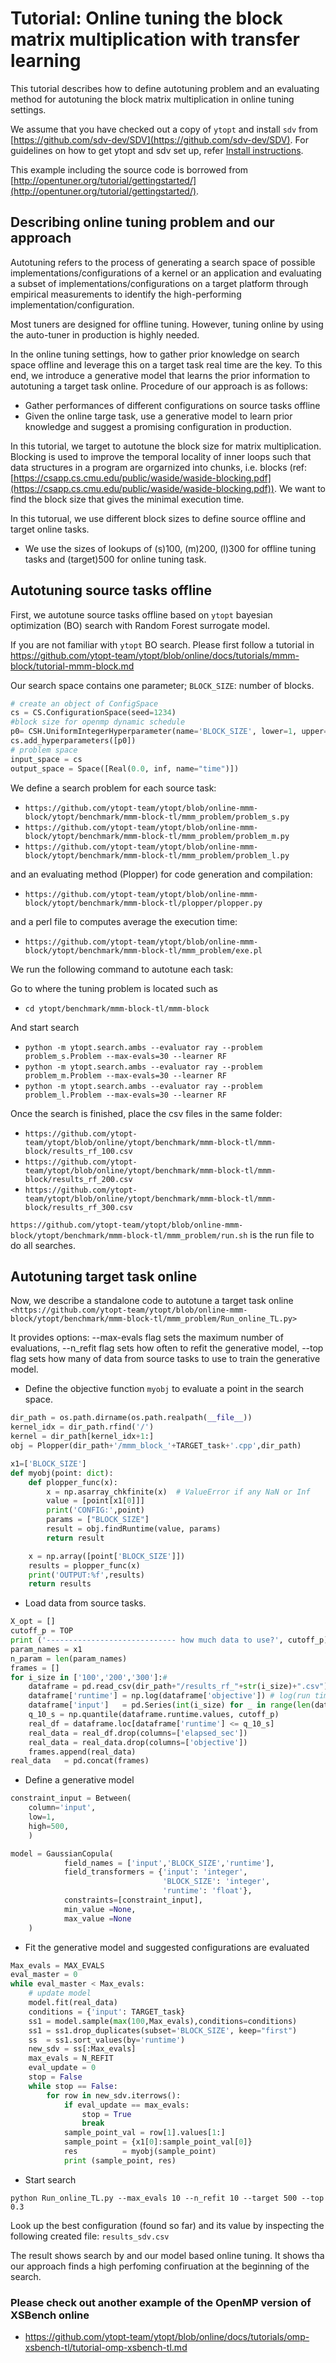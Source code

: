 Tutorial: Online tuning the block matrix multiplication with transfer learning
===================

This tutorial describes how to define autotuning problem and an evaluating method for autotuning the block matrix multiplication in online tuning settings. 

We assume that you have checked out a copy of `ytopt` and install `sdv` from [https://github.com/sdv-dev/SDV](https://github.com/sdv-dev/SDV). For guidelines on how to get ytopt and sdv set up, refer [Install instructions](https://github.com/ytopt-team/ytopt/blob/online/README.md). 

This example including the source code is borrowed from [http://opentuner.org/tutorial/gettingstarted/](http://opentuner.org/tutorial/gettingstarted/).

Describing online tuning problem and our approach 
-----------------------

Autotuning refers to the process of generating a search space of possible implementations/configurations of a kernel or an application and evaluating a subset of implementations/configurations on a target platform through empirical measurements to identify the high-performing implementation/configuration. 

Most tuners are designed for offline tuning. However, tuning online by using the auto-tuner in production is highly needed. 

In the online tuning settings, how to gather prior knowledge on search space offline and leverage this on a target task real time are the key. To this end, we introduce a generative model that learns the prior information to autotuning a target task online. Procedure of our approach is as follows: 
- Gather performances of different configurations on source tasks offline 
- Given the online targe task, use a generative model to learn prior knowledge and suggest a promising configuration in production. 

In this tutorial, we target to autotune the block size for matrix multiplication. Blocking is used to improve the temporal locality of inner loops such that data structures in a program are orgarnized into chunks, i.e. blocks (ref: [https://csapp.cs.cmu.edu/public/waside/waside-blocking.pdf](https://csapp.cs.cmu.edu/public/waside/waside-blocking.pdf)). We want to find the block size that gives the minimal execution time. 

In this tutorual, we use different block sizes to define source offline and target online tasks. 

- We use the sizes of lookups of (s)100, (m)200, (l)300 for offline tuning tasks and (target)500 for online tuning task.


Autotuning source tasks offline
-----------------------
First, we autotune source tasks offline based on `ytopt` bayesian optimization (BO) search with Random Forest surrogate model.

If you are not familiar with `ytopt` BO search. Please first follow a tutorial in <https://github.com/ytopt-team/ytopt/blob/online/docs/tutorials/mmm-block/tutorial-mmm-block.md>

Our search space contains one parameter; `BLOCK_SIZE`: number of blocks.  


```python
# create an object of ConfigSpace
cs = CS.ConfigurationSpace(seed=1234)
#block size for openmp dynamic schedule
p0= CSH.UniformIntegerHyperparameter(name='BLOCK_SIZE', lower=1, upper=100, default_value=5)
cs.add_hyperparameters([p0])
# problem space
input_space = cs
output_space = Space([Real(0.0, inf, name="time")])
```

We define a search problem for each source task:
- `https://github.com/ytopt-team/ytopt/blob/online-mmm-block/ytopt/benchmark/mmm-block-tl/mmm_problem/problem_s.py`
- `https://github.com/ytopt-team/ytopt/blob/online-mmm-block/ytopt/benchmark/mmm-block-tl/mmm_problem/problem_m.py`  
- `https://github.com/ytopt-team/ytopt/blob/online-mmm-block/ytopt/benchmark/mmm-block-tl/mmm_problem/problem_l.py`  

and an evaluating method (Plopper) for code generation and compilation:
- `https://github.com/ytopt-team/ytopt/blob/online-mmm-block/ytopt/benchmark/mmm-block-tl/plopper/plopper.py`

and a perl file to computes average the execution time:
- `https://github.com/ytopt-team/ytopt/blob/online-mmm-block/ytopt/benchmark/mmm-block-tl/mmm_problem/exe.pl`
 
 
<!-- [Source task 1 (s): 100000 lookups](https://github.com/ytopt-team/ytopt/blob/online/ytopt/benchmark/xsbench-omp-tl/xsbench/problem_s.py)  
[Source task 2 (m): 1000000 lookups](https://github.com/ytopt-team/ytopt/blob/online/ytopt/benchmark/xsbench-omp-tl/xsbench/problem_m.py) 
[Source task 3 (l): 5000000 lookups](https://github.com/ytopt-team/ytopt/blob/online/ytopt/benchmark/xsbench-omp-tl/xsbench/problem_l.py)  -->

We run the following command to autotune each task: 

Go to where the tuning problem is located such as
- `cd ytopt/benchmark/mmm-block-tl/mmm-block`

And start search    
- `python -m ytopt.search.ambs --evaluator ray --problem problem_s.Problem --max-evals=30 --learner RF`
- `python -m ytopt.search.ambs --evaluator ray --problem problem_m.Problem --max-evals=30 --learner RF`
- `python -m ytopt.search.ambs --evaluator ray --problem problem_l.Problem --max-evals=30 --learner RF`

Once the search is finished, place the csv files in the same folder:
- `https://github.com/ytopt-team/ytopt/blob/online/ytopt/benchmark/mmm-block-tl/mmm-block/results_rf_100.csv`
- `https://github.com/ytopt-team/ytopt/blob/online/ytopt/benchmark/mmm-block-tl/mmm-block/results_rf_200.csv` 
- `https://github.com/ytopt-team/ytopt/blob/online/ytopt/benchmark/mmm-block-tl/mmm-block/results_rf_300.csv`

`https://github.com/ytopt-team/ytopt/blob/online-mmm-block/ytopt/benchmark/mmm-block-tl/mmm_problem/run.sh` is the run file to do all searches. 

Autotuning target task online
-----------------------

Now, we describe a standalone code to autotune a target task online `<https://github.com/ytopt-team/ytopt/blob/online-mmm-block/ytopt/benchmark/mmm-block-tl/mmm_problem/Run_online_TL.py>` 

It provides options: --max-evals flag sets the maximum number of evaluations, --n_refit flag sets how often to refit the generative model, --top flag sets how many of data from source tasks to use to train the generative model.

- Define the objective function `myobj` to evaluate a point in the search space.


```python
dir_path = os.path.dirname(os.path.realpath(__file__))
kernel_idx = dir_path.rfind('/')
kernel = dir_path[kernel_idx+1:]
obj = Plopper(dir_path+'/mmm_block_'+TARGET_task+'.cpp',dir_path)

x1=['BLOCK_SIZE']
def myobj(point: dict):
    def plopper_func(x):
        x = np.asarray_chkfinite(x)  # ValueError if any NaN or Inf
        value = [point[x1[0]]]
        print('CONFIG:',point)
        params = ["BLOCK_SIZE"]
        result = obj.findRuntime(value, params)
        return result

    x = np.array([point['BLOCK_SIZE']])
    results = plopper_func(x)
    print('OUTPUT:%f',results)
    return results
```

- Load data from source tasks. 


```python
X_opt = []
cutoff_p = TOP
print ('----------------------------- how much data to use?', cutoff_p) 
param_names = x1
n_param = len(param_names)
frames = []
for i_size in ['100','200','300']:#
    dataframe = pd.read_csv(dir_path+"/results_rf_"+str(i_size)+".csv")  
    dataframe['runtime'] = np.log(dataframe['objective']) # log(run time)
    dataframe['input']   = pd.Series(int(i_size) for _ in range(len(dataframe.index)))
    q_10_s = np.quantile(dataframe.runtime.values, cutoff_p)
    real_df = dataframe.loc[dataframe['runtime'] <= q_10_s]
    real_data = real_df.drop(columns=['elapsed_sec'])
    real_data = real_data.drop(columns=['objective'])
    frames.append(real_data)      
real_data   = pd.concat(frames)
```

- Define a generative model 


```python
constraint_input = Between(
    column='input',
    low=1,
    high=500,
    )

model = GaussianCopula(
            field_names = ['input','BLOCK_SIZE','runtime'],    
            field_transformers = {'input': 'integer',
                                  'BLOCK_SIZE': 'integer',
                                  'runtime': 'float'},
            constraints=[constraint_input],
            min_value =None,
            max_value =None
    )
```

- Fit the generative model and suggested configurations are evaluated


```python
Max_evals = MAX_EVALS
eval_master = 0
while eval_master < Max_evals:         
    # update model
    model.fit(real_data)
    conditions = {'input': TARGET_task}
    ss1 = model.sample(max(100,Max_evals),conditions=conditions)
    ss1 = ss1.drop_duplicates(subset='BLOCK_SIZE', keep="first")
    ss  = ss1.sort_values(by='runtime')
    new_sdv = ss[:Max_evals]
    max_evals = N_REFIT
    eval_update = 0
    stop = False
    while stop == False:
        for row in new_sdv.iterrows():
            if eval_update == max_evals:
                stop = True
                break    
            sample_point_val = row[1].values[1:]
            sample_point = {x1[0]:sample_point_val[0]}
            res          = myobj(sample_point)
            print (sample_point, res)
```

- Start search

`python Run_online_TL.py --max_evals 10 --n_refit 10 --target 500 --top 0.3`

Look up the best configuration (found so far) and its value by inspecting the following created file: `results_sdv.csv`

The result shows search by and our model based online tuning. It shows tha our approach finds a high perfoming confiruation at the beginning of the search. 

<!-- ![xsbench tl](xsbench_tl.png) -->

### Please check out another example of the OpenMP version of XSBench online 
- <https://github.com/ytopt-team/ytopt/blob/online/docs/tutorials/omp-xsbench-tl/tutorial-omp-xsbench-tl.md>


```python

```


```python

```
